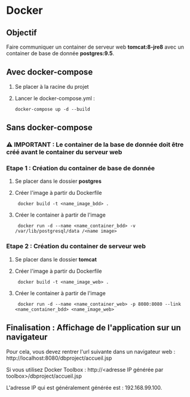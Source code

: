 # Docker

## Objectif

 Faire communiquer un container de serveur web __tomcat:8-jre8__ avec un container de base de donnée __postgres:9.5__.
 
 ## Avec docker-compose
 
 1) Se placer à la racine du projet
 
 2) Lancer le docker-compose.yml :

        docker-compose up -d --build
 
 ## Sans docker-compose
 
 ### :warning: IMPORTANT : Le container de la base de donnée doit être créé avant le container du serveur web

 ### Etape 1 : Création du container de base de donnée
 
1) Se placer dans le dossier __postgres__

2) Créer l'image à partir du Dockerfile 

        docker build -t <name_image_bdd> .
        
3) Créer le container à partir de l'image <name image>
  
        docker run -d --name <name_container_bdd> -v /var/lib/postgresql/data /<name image>
 
### Etape 2 : Création du container de serveur web

1) Se placer dans le dossier __tomcat__

2) Créer l'image à partir du Dockerfile

        docker build -t <name_image_web> .

3) Créer le container à partir de l'image <name image web>

        docker run -d --name <name_container_web> -p 8080:8080 --link <name_container_bdd> <name_image_web>
        
 ## Finalisation : Affichage de l'application sur un navigateur
 
 Pour cela, vous devez rentrer l'url suivante dans un navigateur web : http://localhost:8080/dbproject/accueil.jsp
 
 Si vous utilisez Docker Toolbox : http://<adresse IP générée par toolbox>/dbproject/accueil.jsp
 
 L'adresse IP qui est généralement générée est : 192.168.99.100.

 
 
